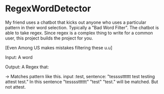 ﻿# RegexWordDetector


My friend uses a chatbot that kicks out anyone who uses a particular pattern in their word selection. Typically a "Bad Word Filter". The chatbot is able to take regex. Since regex is a complex thing to write for a common user, this project builds the project for you.

\[Even Among US makes mistakes filtering these u.u]

Input: A word

Output: A Regex that:

  -> Matches pattern like this. input :test, sentence: "tesssstttttt test testing attest test." In this sentence "tesssstttttt" "test" "test." will be matched. But not   attest.
 
 
